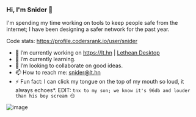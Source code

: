 ### Hi, I'm Snider 👋

I'm spending my time working on tools to keep people safe from the internet; I have been designing a safer network for the past year.

Code stats: https://profile.codersrank.io/user/snider

- 🔭 I’m currently working on https://lt.hn | [Lethean Desktop](https://github.com/letheanVPN/desktop#readme)
- 🌱 I’m currently learning.
- 👯 I’m looking to collaborate on good ideas.
- 📫 How to reach me: snider@lt.hn
- ⚡ Fun fact: I can click my tongue on the top of my mouth so loud, it always echoes*. 
EDIT: `tnx to my son; we know it's 96db and louder than his boy scream 😏`

![image](https://user-images.githubusercontent.com/631881/151739883-93137c42-a0cc-47de-b3d9-d60c12e9a445.png)

